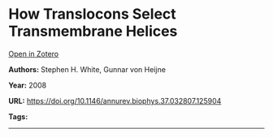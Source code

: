 # How Translocons Select Transmembrane Helices
[Open in Zotero](zotero://select/items/@WhitevonHeijne_2008)

**Authors:** Stephen H. White, Gunnar von Heijne

**Year:** 2008

**URL:** https://doi.org/10.1146/annurev.biophys.37.032807.125904

**Tags:**

---